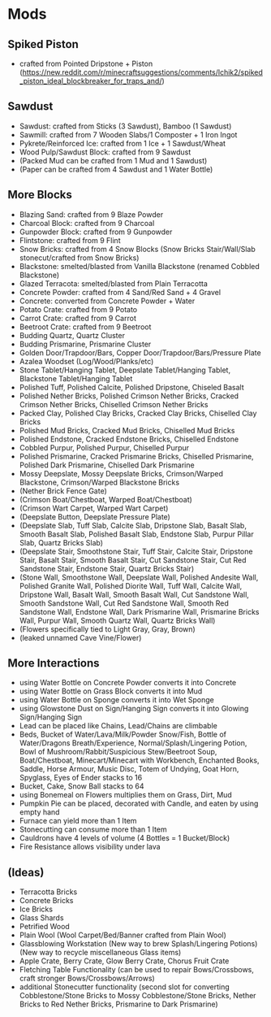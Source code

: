 # Mods
## Spiked Piston
- crafted from Pointed Dripstone + Piston (https://new.reddit.com/r/minecraftsuggestions/comments/lchik2/spiked_piston_ideal_blockbreaker_for_traps_and/)

## Sawdust
- Sawdust: crafted from Sticks (3 Sawdust), Bamboo (1 Sawdust)
- Sawmill: crafted from 7 Wooden Slabs/1 Composter + 1 Iron Ingot
- Pykrete/Reinforced Ice: crafted from 1 Ice + 1 Sawdust/Wheat
- Wood Pulp/Sawdust Block: crafted from 9 Sawdust
- (Packed Mud can be crafted from 1 Mud and 1 Sawdust)
- (Paper can be crafted from 4 Sawdust and 1 Water Bottle)

## More Blocks
- Blazing Sand: crafted from 9 Blaze Powder
- Charcoal Block: crafted from 9 Charcoal
- Gunpowder Block: crafted from 9 Gunpowder
- Flintstone: crafted from 9 Flint
- Snow Bricks: crafted from 4 Snow Blocks (Snow Bricks Stair/Wall/Slab stonecut/crafted from Snow Bricks)
- Blackstone: smelted/blasted from Vanilla Blackstone (renamed Cobbled Blackstone)
- Glazed Terracota: smelted/blasted from Plain Terracotta
- Concrete Powder: crafted from 4 Sand/Red Sand + 4 Gravel
- Concrete: converted from Concrete Powder + Water
- Potato Crate: crafted from 9 Potato
- Carrot Crate: crafted from 9 Carrot
- Beetroot Crate: crafted from 9 Beetroot
- Budding Quartz, Quartz Cluster
- Budding Prismarine, Prismarine Cluster
- Golden Door/Trapdoor/Bars, Copper Door/Trapdoor/Bars/Pressure Plate
- Azalea Woodset (Log/Wood/Planks/etc)
- Stone Tablet/Hanging Tablet, Deepslate Tablet/Hanging Tablet, Blackstone Tablet/Hanging Tablet
- Polished Tuff, Polished Calcite, Polished Dripstone, Chiseled Basalt
- Polished Nether Bricks, Polished Crimson Nether Bricks, Cracked Crimson Nether Bricks, Chiselled Crimson Nether Bricks
- Packed Clay, Polished Clay Bricks, Cracked Clay Bricks, Chiselled Clay Bricks
- Polished Mud Bricks, Cracked Mud Bricks, Chiselled Mud Bricks
- Polished Endstone, Cracked Endstone Bricks, Chiselled Endstone
- Cobbled Purpur, Polished Purpur, Chiselled Purpur
- Polished Prismarine, Cracked Prismarine Bricks, Chiselled Prismarine, Polished Dark Prismarine, Chiselled Dark Prismarine
- Mossy Deepslate, Mossy Deepslate Bricks, Crimson/Warped Blackstone, Crimson/Warped Blackstone Bricks
- (Nether Brick Fence Gate)
- (Crimson Boat/Chestboat, Warped Boat/Chestboat)
- (Crimson Wart Carpet, Warped Wart Carpet)
- (Deepslate Button, Deepslate Pressure Plate)
- (Deepslate Slab, Tuff Slab, Calcite Slab, Dripstone Slab, Basalt Slab, Smooth Basalt Slab, Polished Basalt Slab, Endstone Slab, Purpur Pillar Slab, Quartz Bricks Slab)
- (Deepslate Stair, Smoothstone Stair, Tuff Stair, Calcite Stair, Dripstone Stair, Basalt Stair, Smooth Basalt Stair, Cut Sandstone Stair, Cut Red Sandstone Stair, Endstone Stair, Quartz Bricks Stair)
- (Stone Wall, Smoothstone Wall, Deepslate Wall, Polished Andesite Wall, Polished Granite Wall, Polished Diorite Wall, Tuff Wall, Calcite Wall, Dripstone Wall, Basalt Wall, Smooth Basalt Wall, Cut Sandstone Wall, Smooth Sandstone Wall, Cut Red Sandstone Wall, Smooth Red Sandstone Wall, Endstone Wall, Dark Prismarine Wall, Prismarine Bricks Wall, Purpur Wall, Smooth Quartz Wall, Quartz Bricks Wall)
- (Flowers specifically tied to Light Gray, Gray, Brown)
- (leaked unnamed Cave Vine/Flower)

## More Interactions
- using Water Bottle on Concrete Powder converts it into Concrete
- using Water Bottle on Grass Block converts it into Mud
- using Water Bottle on Sponge converts it into Wet Sponge
- using Glowstone Dust on Sign/Hanging Sign converts it into Glowing Sign/Hanging Sign
- Lead can be placed like Chains, Lead/Chains are climbable
- Beds, Bucket of Water/Lava/Milk/Powder Snow/Fish, Bottle of Water/Dragons Breath/Experience, Normal/Splash/Lingering Potion, Bowl of Mushroom/Rabbit/Suspicious Stew/Beetroot Soup, Boat/Chestboat, Minecart/Minecart with Workbench, Enchanted Books, Saddle, Horse Armour, Music Disc, Totem of Undying, Goat Horn, Spyglass, Eyes of Ender stacks to 16
- Bucket, Cake, Snow Ball stacks to 64
- using Bonemeal on Flowers multiplies them on Grass, Dirt, Mud
- Pumpkin Pie can be placed, decorated with Candle, and eaten by using empty hand
- Furnace can yield more than 1 Item
- Stonecutting can consume more than 1 Item
- Cauldrons have 4 levels of volume (4 Bottles = 1 Bucket/Block)
- Fire Resistance allows visibility under lava

## (Ideas)
- Terracotta Bricks
- Concrete Bricks
- Ice Bricks
- Glass Shards
- Petrified Wood
- Plain Wool (Wool Carpet/Bed/Banner crafted from Plain Wool)
- Glassblowing Workstation (New way to brew Splash/Lingering Potions)(New way to recycle miscellaneous Glass items)
- Apple Crate, Berry Crate, Glow Berry Crate, Chorus Fruit Crate
- Fletching Table Functionality (can be used to repair Bows/Crossbows, craft stronger Bows/Crossbows/Arrows)
- additional Stonecutter functionality (second slot for converting Cobblestone/Stone Bricks to Mossy Cobblestone/Stone Bricks, Nether Bricks to Red Nether Bricks, Prismarine to Dark Prismarine)